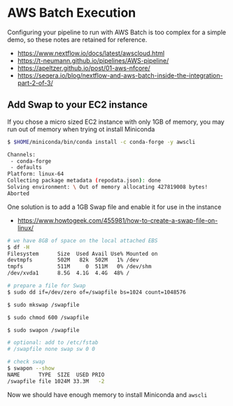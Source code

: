 # AWS Batch Execution

Configuring your pipeline to run with AWS Batch is too complex for a simple demo, so these notes are retained for reference.

- https://www.nextflow.io/docs/latest/awscloud.html
- https://t-neumann.github.io/pipelines/AWS-pipeline/
- https://apeltzer.github.io/post/01-aws-nfcore/
- https://seqera.io/blog/nextflow-and-aws-batch-inside-the-integration-part-2-of-3/


## Add Swap to your EC2 instance

If you chose a micro sized EC2 instance with only 1GB of memory, you may run out of memory when trying ot install Miniconda

```bash
$ $HOME/miniconda/bin/conda install -c conda-forge -y awscli

Channels:
 - conda-forge
 - defaults
Platform: linux-64
Collecting package metadata (repodata.json): done
Solving environment: \ Out of memory allocating 427819008 bytes!
Aborted
```

One solution is to add a 1GB Swap file and enable it for use in the instance

- https://www.howtogeek.com/455981/how-to-create-a-swap-file-on-linux/

```bash
# we have 8GB of space on the local attached EBS
$ df -H
Filesystem      Size  Used Avail Use% Mounted on
devtmpfs        502M   82k  502M   1% /dev
tmpfs           511M     0  511M   0% /dev/shm
/dev/xvda1      8.5G  4.1G  4.4G  48% /

# prepare a file for Swap
$ sudo dd if=/dev/zero of=/swapfile bs=1024 count=1048576

$ sudo mkswap /swapfile

$ sudo chmod 600 /swapfile

$ sudo swapon /swapfile

# optional: add to /etc/fstab
# /swapfile none swap sw 0 0

# check swap
$ swapon --show
NAME      TYPE  SIZE  USED PRIO
/swapfile file 1024M 33.3M   -2
```

Now we should have enough memory to install Miniconda and `awscli`